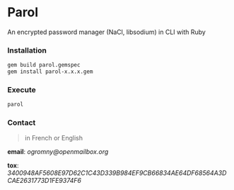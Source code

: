 # Parol
An encrypted password manager (NaCl, libsodium) in CLI with Ruby

### Installation

```sh
gem build parol.gemspec
gem install parol-x.x.x.gem
```

### Execute
```sh
parol
```

### Contact
> in French or English

**email**: _ogromny@openmailbox.org_

**tox**: _3400948AF5608E97D62C1C43D339B984EF9CB66834AE64DF68564A3DCAE2631773D1FE9374F6_